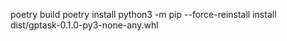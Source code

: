 poetry build
poetry install
python3 -m pip --force-reinstall install dist/gptask-0.1.0-py3-none-any.whl
